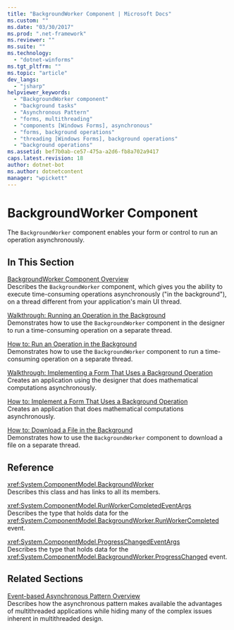 ```yaml
---
title: "BackgroundWorker Component | Microsoft Docs"
ms.custom: ""
ms.date: "03/30/2017"
ms.prod: ".net-framework"
ms.reviewer: ""
ms.suite: ""
ms.technology: 
  - "dotnet-winforms"
ms.tgt_pltfrm: ""
ms.topic: "article"
dev_langs: 
  - "jsharp"
helpviewer_keywords: 
  - "BackgroundWorker component"
  - "background tasks"
  - "Asynchronous Pattern"
  - "forms, multithreading"
  - "components [Windows Forms], asynchronous"
  - "forms, background operations"
  - "threading [Windows Forms], background operations"
  - "background operations"
ms.assetid: bef7b0ab-ce57-475a-a2d6-fb8a702a9417
caps.latest.revision: 18
author: dotnet-bot
ms.author: dotnetcontent
manager: "wpickett"
---
```

# BackgroundWorker Component
The `BackgroundWorker` component enables your form or control to run an operation asynchronously.  
  
## In This Section  
 [BackgroundWorker Component Overview](../../../../docs/framework/winforms/controls/backgroundworker-component-overview.md)  
 Describes the `BackgroundWorker` component, which gives you the ability to execute time-consuming operations asynchronously ("in the background"), on a thread different from your application's main UI thread.  
  
 [Walkthrough: Running an Operation in the Background](../../../../docs/framework/winforms/controls/walkthrough-running-an-operation-in-the-background.md)  
 Demonstrates how to use the `BackgroundWorker` component in the designer to run a time-consuming operation on a separate thread.  
  
 [How to: Run an Operation in the Background](../../../../docs/framework/winforms/controls/how-to-run-an-operation-in-the-background.md)  
 Demonstrates how to use the `BackgroundWorker` component to run a time-consuming operation on a separate thread.  
  
 [Walkthrough: Implementing a Form That Uses a Background Operation](../../../../docs/framework/winforms/controls/walkthrough-implementing-a-form-that-uses-a-background-operation.md)  
 Creates an application using the designer that does mathematical computations asynchronously.  
  
 [How to: Implement a Form That Uses a Background Operation](../../../../docs/framework/winforms/controls/how-to-implement-a-form-that-uses-a-background-operation.md)  
 Creates an application that does mathematical computations asynchronously.  
  
 [How to: Download a File in the Background](../../../../docs/framework/winforms/controls/how-to-download-a-file-in-the-background.md)  
 Demonstrates how to use the `BackgroundWorker` component to download a file on a separate thread.  
  
## Reference  
 <xref:System.ComponentModel.BackgroundWorker>  
 Describes this class and has links to all its members.  
  
 <xref:System.ComponentModel.RunWorkerCompletedEventArgs>  
 Describes the type that holds data for the <xref:System.ComponentModel.BackgroundWorker.RunWorkerCompleted> event.  
  
 <xref:System.ComponentModel.ProgressChangedEventArgs>  
 Describes the type that holds data for the <xref:System.ComponentModel.BackgroundWorker.ProgressChanged> event.  
  
## Related Sections  
 [Event-based Asynchronous Pattern Overview](../../../../docs/standard/asynchronous-programming-patterns/event-based-asynchronous-pattern-overview.md)  
 Describes how the asynchronous pattern makes available the advantages of multithreaded applications while hiding many of the complex issues inherent in multithreaded design.